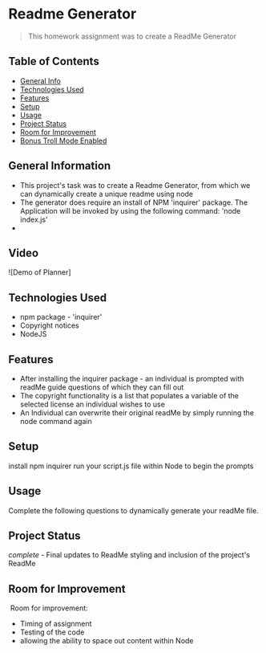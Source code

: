 # Readme Generator

> This homework assignment was to create a ReadMe Generator

## Table of Contents

- [General Info](#general-information)
- [Technologies Used](#technologies-used)
- [Features](#features)
- [Setup](#setup)
- [Usage](#usage)
- [Project Status](#project-status)
- [Room for Improvement](#room-for-improvement)
- [Bonus Troll Mode Enabled](#Bonus-Troll-Mode-Enabled)
  ​

## General Information

- This project's task was to create a Readme Generator, from which we can dynamically create a unique readme using node
- The generator does require an install of NPM 'inquirer' package. The Application will be invoked by using the following command: 'node index.js'
-

## Video

![Demo of Planner]

## Technologies Used

- npm package - 'inquirer'
- Copyright notices
- NodeJS
  ​
  ​

## Features

- After installing the inquirer package - an individual is prompted with readMe guide questions of which they can fill out
- The copyright functionality is a list that populates a variable of the selected license an individual wishes to use
- An Individual can overwrite their original readMe by simply running the node command again
  ​
  ​

## Setup

install npm inquirer
run your script.js file within Node to begin the prompts
​

## Usage

Complete the following questions to dynamically generate your readMe file.
​

## Project Status

_complete_ - Final updates to ReadMe styling and inclusion of the project's ReadMe
​
​

## Room for Improvement

​
Room for improvement:

- Timing of assignment
- Testing of the code
- allowing the ability to space out content within Node
